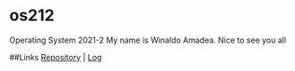 # os212
Operating System 2021-2
My name is Winaldo Amadea. Nice to see you all

##Links
[Repository](https://github.com/winaldoamadea/os212) |
[Log](https://winaldoamadea.github.io/os212/mylog.txt")

